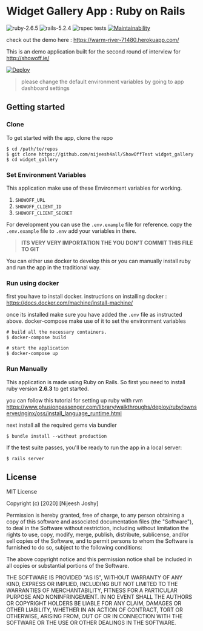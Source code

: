 
# Widget Gallery App : Ruby on Rails

![ruby-2.6.5](https://img.shields.io/badge/Ruby-v2.6.5-green.svg) 
![rails-5.2.4](https://img.shields.io/badge/Rails-v5.2.4-brightgreen.svg) 
![rspec tests](https://github.com/nijeesh4all/ShowOffTest/workflows/run%20rspec%20tests/badge.svg)
[![Maintainability](https://api.codeclimate.com/v1/badges/b6d8755c5a32fcad1073/maintainability)](https://codeclimate.com/github/nijeesh4all/ShowOffTest/maintainability)

check out the demo here : https://warm-river-71480.herokuapp.com/

This is an demo application built for the second round of interview for http://showoff.ie/ 

[![Deploy](https://www.herokucdn.com/deploy/button.svg)](https://heroku.com/deploy?&env[SHOWOFF_URL]=http%3A%2F%2Feample.com%2Fapi%2Fv1?env[SHOWOFF_CLIENT_ID]=test?evn[SHOWOFF_CLIENT_SECRET]=test)

>please change the default environment variables by going to app dashboard settings


## Getting started
### Clone
To get started with the app, clone the repo 
```
$ cd /path/to/repos
$ git clone https://github.com/nijeesh4all/ShowOffTest widget_gallery
$ cd widget_gallery
```
### Set Environment Variables

This application make use of these Environment variables for working.

 1. `SHOWOFF_URL`
 2. `SHOWOFF_CLIENT_ID`
 3. `SHOWOFF_CLIENT_SECRET`
 
 For development you can use the `.env.example` file for reference.
 copy the `.env.example` file to `.env` add your variables in there.

>**ITS VERY VERY IMPORTATION THE YOU DON'T COMMIT THIS FILE TO GIT** 

You can either use docker to develop this or you can manually install ruby and run the app in the traditional way. 

### Run using docker

first you have to install docker. 
instructions on installing docker : https://docs.docker.com/machine/install-machine/

once its installed make sure you have added the `.env` file as instructed above. docker-compose make use of it to set the environment variables
 
```
# build all the necessary containers.
$ docker-compose build

# start the application
$ docker-compose up
```

### Run Manually
This application is made using Ruby on Rails. So first you need to install ruby version **2.6.3** to get started.

you can follow this tutorial for setting up ruby with rvm https://www.phusionpassenger.com/library/walkthroughs/deploy/ruby/ownserver/nginx/oss/install_language_runtime.html
 
next install all the required gems via bundler
```
$ bundle install --without production
```
If the test suite passes, you'll be ready to run the app in a local server:

```
$ rails server
```

## License

MIT License

Copyright (c) [2020] [Nijeesh Joshy]

Permission is hereby granted, free of charge, to any person obtaining a copy
of this software and associated documentation files (the "Software"), to deal
in the Software without restriction, including without limitation the rights
to use, copy, modify, merge, publish, distribute, sublicense, and/or sell
copies of the Software, and to permit persons to whom the Software is
furnished to do so, subject to the following conditions:

The above copyright notice and this permission notice shall be included in all
copies or substantial portions of the Software.

THE SOFTWARE IS PROVIDED "AS IS", WITHOUT WARRANTY OF ANY KIND, EXPRESS OR
IMPLIED, INCLUDING BUT NOT LIMITED TO THE WARRANTIES OF MERCHANTABILITY,
FITNESS FOR A PARTICULAR PURPOSE AND NONINFRINGEMENT. IN NO EVENT SHALL THE
AUTHORS OR COPYRIGHT HOLDERS BE LIABLE FOR ANY CLAIM, DAMAGES OR OTHER
LIABILITY, WHETHER IN AN ACTION OF CONTRACT, TORT OR OTHERWISE, ARISING FROM,
OUT OF OR IN CONNECTION WITH THE SOFTWARE OR THE USE OR OTHER DEALINGS IN THE
SOFTWARE.
<!--stackedit_data:
eyJoaXN0b3J5IjpbMjEwNDg2Mjc3NiwxMDM1MDg0MzMsLTE3OD
g5NTkxMDNdfQ==
-->